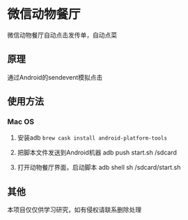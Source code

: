 # 微信动物餐厅
微信动物餐厅自动点击发传单，自动点菜

## 原理
通过Android的sendevent模拟点击

## 使用方法

### Mac OS

1. 安装adb
`brew cask install android-platform-tools`

2. 把脚本文件发送到Android机器 
adb push start.sh /sdcard

3. 打开动物餐厅界面，启动脚本
adb shell sh /sdcard/start.sh

## 其他
本项目仅仅供学习研究，如有侵权请联系删除处理
